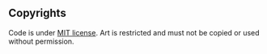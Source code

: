 ## Copyrights
Code is under [MIT license](https://opensource.org/license/mit).
Art is restricted and must not be copied or used without permission.
